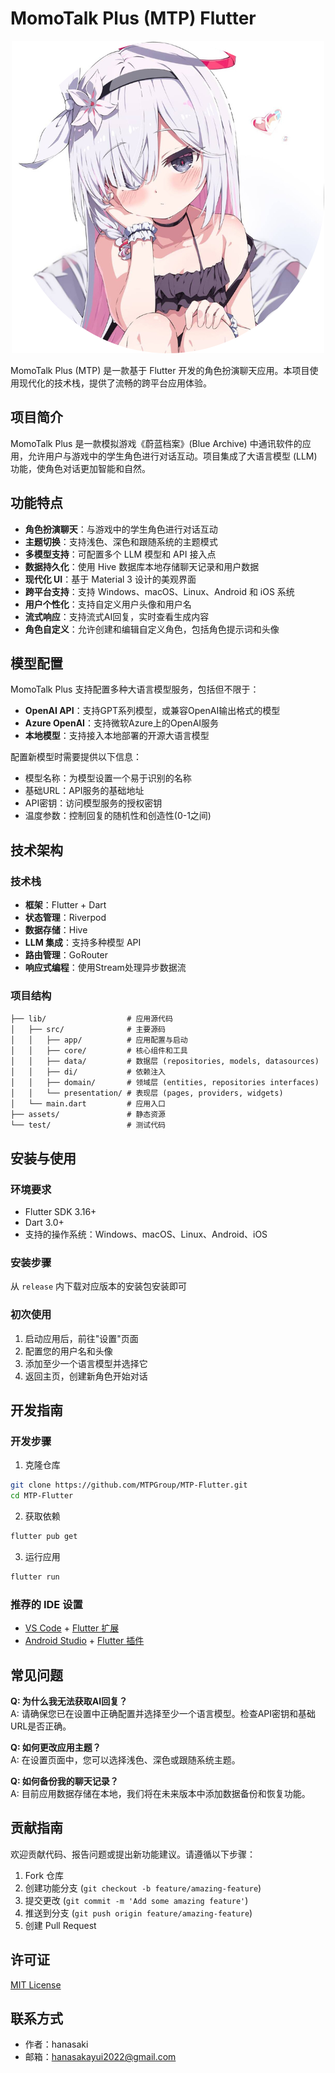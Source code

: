 # MomoTalk Plus (MTP) Flutter

<div align="center">

![MTP Logo](./assets/logo.png)

</div>

MomoTalk Plus (MTP) 是一款基于 Flutter 开发的角色扮演聊天应用。本项目使用现代化的技术栈，提供了流畅的跨平台应用体验。

## 项目简介

MomoTalk Plus 是一款模拟游戏《蔚蓝档案》(Blue Archive) 中通讯软件的应用，允许用户与游戏中的学生角色进行对话互动。项目集成了大语言模型 (LLM) 功能，使角色对话更加智能和自然。

## 功能特点

- **角色扮演聊天**：与游戏中的学生角色进行对话互动
- **主题切换**：支持浅色、深色和跟随系统的主题模式
- **多模型支持**：可配置多个 LLM 模型和 API 接入点
- **数据持久化**：使用 Hive 数据库本地存储聊天记录和用户数据
- **现代化 UI**：基于 Material 3 设计的美观界面
- **跨平台支持**：支持 Windows、macOS、Linux、Android 和 iOS 系统
- **用户个性化**：支持自定义用户头像和用户名
- **流式响应**：支持流式AI回复，实时查看生成内容
- **角色自定义**：允许创建和编辑自定义角色，包括角色提示词和头像

## 模型配置

MomoTalk Plus 支持配置多种大语言模型服务，包括但不限于：

- **OpenAI API**：支持GPT系列模型，或兼容OpenAI输出格式的模型
- **Azure OpenAI**：支持微软Azure上的OpenAI服务
- **本地模型**：支持接入本地部署的开源大语言模型

配置新模型时需要提供以下信息：
- 模型名称：为模型设置一个易于识别的名称
- 基础URL：API服务的基础地址
- API密钥：访问模型服务的授权密钥
- 温度参数：控制回复的随机性和创造性(0-1之间)

## 技术架构

### 技术栈

- **框架**：Flutter + Dart
- **状态管理**：Riverpod
- **数据存储**：Hive
- **LLM 集成**：支持多种模型 API
- **路由管理**：GoRouter
- **响应式编程**：使用Stream处理异步数据流

### 项目结构

```
├── lib/                  # 应用源代码
│   ├── src/              # 主要源码
│   │   ├── app/          # 应用配置与启动
│   │   ├── core/         # 核心组件和工具
│   │   ├── data/         # 数据层 (repositories, models, datasources)
│   │   ├── di/           # 依赖注入
│   │   ├── domain/       # 领域层 (entities, repositories interfaces)
│   │   └── presentation/ # 表现层 (pages, providers, widgets)
│   └── main.dart         # 应用入口
├── assets/               # 静态资源
└── test/                 # 测试代码
```

## 安装与使用

### 环境要求

- Flutter SDK 3.16+
- Dart 3.0+
- 支持的操作系统：Windows、macOS、Linux、Android、iOS

### 安装步骤

从 `release` 内下载对应版本的安装包安装即可

### 初次使用

1. 启动应用后，前往"设置"页面
2. 配置您的用户名和头像
3. 添加至少一个语言模型并选择它
4. 返回主页，创建新角色开始对话

## 开发指南

### 开发步骤

1. 克隆仓库

```bash
git clone https://github.com/MTPGroup/MTP-Flutter.git
cd MTP-Flutter
```

2. 获取依赖

```bash
flutter pub get
```

3. 运行应用

```bash
flutter run
```

### 推荐的 IDE 设置

- [VS Code](https://code.visualstudio.com/) + [Flutter 扩展](https://marketplace.visualstudio.com/items?itemName=Dart-Code.flutter)
- [Android Studio](https://developer.android.com/studio) + [Flutter 插件](https://plugins.jetbrains.com/plugin/9212-flutter)

## 常见问题

**Q: 为什么我无法获取AI回复？**  
A: 请确保您已在设置中正确配置并选择至少一个语言模型。检查API密钥和基础URL是否正确。

**Q: 如何更改应用主题？**  
A: 在设置页面中，您可以选择浅色、深色或跟随系统主题。

**Q: 如何备份我的聊天记录？**  
A: 目前应用数据存储在本地，我们将在未来版本中添加数据备份和恢复功能。

## 贡献指南

欢迎贡献代码、报告问题或提出新功能建议。请遵循以下步骤：

1. Fork 仓库
2. 创建功能分支 (`git checkout -b feature/amazing-feature`)
3. 提交更改 (`git commit -m 'Add some amazing feature'`)
4. 推送到分支 (`git push origin feature/amazing-feature`)
5. 创建 Pull Request

## 许可证

[MIT License](LICENSE)

## 联系方式

- 作者：hanasaki
- 邮箱：hanasakayui2022@gmail.com